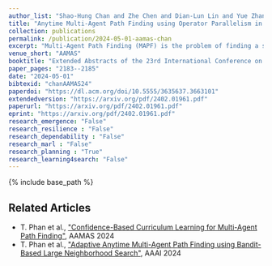 ```yaml
---
author_list: "Shao-Hung Chan and Zhe Chen and Dian-Lun Lin and Yue Zhang and Daniel Harabor and Sven Koenig and Tsung-Wei Huang and Thomy Phan"
title: "Anytime Multi-Agent Path Finding using Operator Parallelism in Large Neighborhood Search"
collection: publications
permalink: /publication/2024-05-01-aamas-chan
excerpt: "Multi-Agent Path Finding (MAPF) is the problem of finding a set of collision-free paths for multiple agents in a shared environment while minimizing the sum of travel times. Since the MAPF problem is NP-hard to solve optimally, anytime algorithms are promising to quickly find a solution and keep optimizing it before interrupting. The current state-of-the-art anytime algorithm for MAPF is based on Large Neighborhood Search (LNS), called MAPF-LNS, which is a combinatorial search algorithm that iteratively destroys and repairs a subset of collision-free paths in order to optimize the sum of travel times. However, the destroy and repair operations in MAPF-LNS can be time-consuming, thus limiting the effectiveness due to fewer iterations and scalability w.r.t. the number of agents. In this paper, we propose Destroy-Repair Operation Parallelism for LNS (DROP-LNS), a parallel framework that performs multiple destroy and repair processes simultaneously to explore a larger searching space under a limited time budget. Unlike MAPF-LNS, DROP-LNS is able to exploit parallelized hardware to improve the solution quality. We extend DROP-LNS to two alternatives and conduct experimental evaluations to compare the performance. The results show that DROP-LNS significantly outperforms the state-of-the-art."
venue_short: "AAMAS"
booktitle: "Extended Abstracts of the 23rd International Conference on Autonomous Agents and MultiAgent Systems"
paper_pages: "2183--2185"
date: "2024-05-01"
bibtexid: "chanAAMAS24"
paperdoi: "https://dl.acm.org/doi/10.5555/3635637.3663101"
extendedversion: "https://arxiv.org/pdf/2402.01961.pdf"
paperurl: "https://arxiv.org/pdf/2402.01961.pdf"
eprint: "https://arxiv.org/pdf/2402.01961.pdf"
research_emergence: "False"
research_resilience : "False"
research_dependability : "False"
research_marl : "False"
research_planning : "True"
research_learning4search: "False"
---
```


{% include base_path %}

## Related Articles
- T. Phan et al., ["Confidence-Based Curriculum Learning for Multi-Agent Path Finding"](https://thomyphan.github.io/publication/2024-05-01-aamas-phan), AAMAS 2024
- T. Phan et al., ["Adaptive Anytime Multi-Agent Path Finding using Bandit-Based Large Neighborhood Search"](https://thomyphan.github.io/publication/2024-02-01-aaai-phan), AAAI 2024